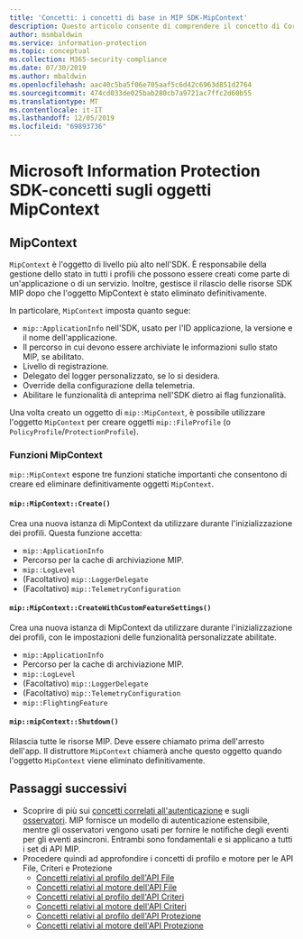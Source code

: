 ```yaml
---
title: 'Concetti: i concetti di base in MIP SDK-MipContext'
description: Questo articolo consente di comprendere il concetto di Core SDK, denominato MipContext, che determina l'inizializzazione dell'applicazione.
author: msmbaldwin
ms.service: information-protection
ms.topic: conceptual
ms.collection: M365-security-compliance
ms.date: 07/30/2019
ms.author: mbaldwin
ms.openlocfilehash: aac40c5ba5f06e705aaf5c6d42c6963d851d2764
ms.sourcegitcommit: 474cd033de025bab280cb7a9721ac7ffc2d60b55
ms.translationtype: MT
ms.contentlocale: it-IT
ms.lasthandoff: 12/05/2019
ms.locfileid: "69893736"
---
```

# <a name="microsoft-information-protection-sdk---mipcontext-object-concepts"></a>Microsoft Information Protection SDK-concetti sugli oggetti MipContext

## <a name="mipcontext"></a>MipContext

`MipContext` è l'oggetto di livello più alto nell'SDK. È responsabile della gestione dello stato in tutti i profili che possono essere creati come parte di un'applicazione o di un servizio. Inoltre, gestisce il rilascio delle risorse SDK MIP dopo che l'oggetto MipContext è stato eliminato definitivamente.

In particolare, `MipContext` imposta quanto segue:

- `mip::ApplicationInfo` nell'SDK, usato per l'ID applicazione, la versione e il nome dell'applicazione.
- Il percorso in cui devono essere archiviate le informazioni sullo stato MIP, se abilitato.
- Livello di registrazione.
- Delegato del logger personalizzato, se lo si desidera.
- Override della configurazione della telemetria.
- Abilitare le funzionalità di anteprima nell'SDK dietro ai flag funzionalità.

Una volta creato un oggetto di `mip::MipContext`, è possibile utilizzare l'oggetto `MipContext` per creare oggetti `mip::FileProfile` (o `PolicyProfile`/`ProtectionProfile`).

### <a name="mipcontext-functions"></a>Funzioni MipContext

`mip::MipContext` espone tre funzioni statiche importanti che consentono di creare ed eliminare definitivamente oggetti `MipContext`.

#### `mip::MipContext::Create()`

Crea una nuova istanza di MipContext da utilizzare durante l'inizializzazione dei profili. Questa funzione accetta:

- `mip::ApplicationInfo`
- Percorso per la cache di archiviazione MIP.
- `mip::LogLevel`
- (Facoltativo) `mip::LoggerDelegate`
- (Facoltativo) `mip::TelemetryConfiguration`

#### `mip::MipContext::CreateWithCustomFeatureSettings()`

Crea una nuova istanza di MipContext da utilizzare durante l'inizializzazione dei profili, con le impostazioni delle funzionalità personalizzate abilitate.

- `mip::ApplicationInfo`
- Percorso per la cache di archiviazione MIP.
- `mip::LogLevel`
- (Facoltativo) `mip::LoggerDelegate`
- (Facoltativo) `mip::TelemetryConfiguration`
- `mip::FlightingFeature`

#### `mip::mipContext::Shutdown()`

Rilascia tutte le risorse MIP. Deve essere chiamato prima dell'arresto dell'app. Il distruttore `MipContext` chiamerà anche questo oggetto quando l'oggetto `MipContext` viene eliminato definitivamente.

## <a name="next-steps"></a>Passaggi successivi

- Scoprire di più sui [concetti correlati all'autenticazione](concept-authentication-cpp.md) e sugli [osservatori](concept-async-observers.md). MIP fornisce un modello di autenticazione estensibile, mentre gli osservatori vengono usati per fornire le notifiche degli eventi per gli eventi asincroni. Entrambi sono fondamentali e si applicano a tutti i set di API MIP.
- Procedere quindi ad approfondire i concetti di profilo e motore per le API File, Criteri e Protezione
  - [Concetti relativi al profilo dell'API File](concept-profile-engine-file-profile-cpp.md)
  - [Concetti relativi al motore dell'API File](concept-profile-engine-file-engine-cpp.md)
  - [Concetti relativi al profilo dell'API Criteri](concept-profile-engine-file-profile-cpp.md)
  - [Concetti relativi al motore dell'API Criteri](concept-profile-engine-file-engine-cpp.md)
  - [Concetti relativi al profilo dell'API Protezione](concept-profile-engine-file-profile-cpp.md)
  - [Concetti relativi al motore dell'API Protezione](concept-profile-engine-file-engine-cpp.md)
